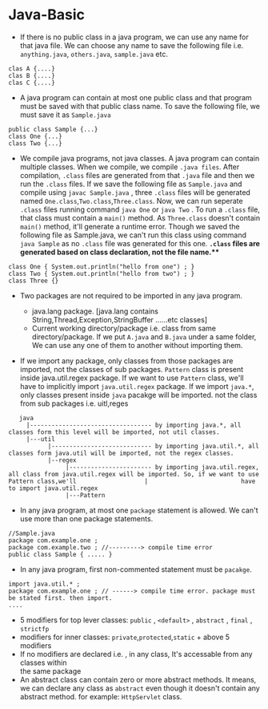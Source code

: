# Java-Basic

* If there is no public class in a java program, we can use any name for that java file. We can choose any name to save the following file i.e. ```anything.java```, ```others.java```, ```sample.java``` etc.
```
clas A {....}
clas B {....}
clas C {....}
```

* A java program can contain at most one public class and that program must be saved with that public class name. To save the following file, we must save it as ```Sample.java```
```
public class Sample {...}
class One {...}
class Two {...}
```

* We compile java programs, not java classes. A java program can contain multiple classes. When we compile, we compile ```.java files```. After compilation, ```.class``` files are generated from that ```.java``` file and then we run the ```.class``` files. If we save the following file as ```Sample.java``` and compile using ```javac Sample.java``` , three ```.class``` files will be generated named ```One.class```,```Two.class```,```Three.class```. Now, we can run seperate ```.class``` files running command ```java One``` or ```java Two``` . To run a ```.class``` file, that class must contain a ```main()``` method. As ```Three.class``` doesn't contain ```main()``` method, it'll generate a runtime error. Though we saved the following file as Sample.java, we can't run this class using command ```java Sample``` as no ```.class``` file was generated for this one. <b> ```.class``` files are generated based on class declaration, not the file name.** </b>
```
class One { System.out.println("hello from one") ; }
class Two { System.out.println("hello from two") ; }
class Three {}
```

* Two packages are not required to be imported in any java program. 
  - java.lang package. [java.lang contains String,Thread,Exception,StringBuffer ......etc classes]
  - Current working directory/package i.e. class from same directory/package. If we put ```A.java``` and ```B.java``` under a same folder, We can use any one of them to another without importing them.

* If we import any package, only classes from those packages are imported, not the classes of sub packages. ```Pattern``` class is present inside java.util.regex package. If we want to use ```Pattern``` class, we'll have to implicitly import ```java.util.regex``` package. If we import ```java.*```, only classes present inside ```java``` pacakge will be imported. not the class from sub packages i.e. uitl,reges
```
   java
     |---------------------------------- by importing java.*, all classes form this level will be imported, not util classes.
     |---util
           |---------------------------- by importing java.util.*, all classes form java.util will be imported, not the regex classes.
           |--regex
                |----------------------- by importing java.util.regex, all class from java.util.regex will be imported. So, if we want to use Pattern class,we'll                   |                          have to import java.util.regex
                |---Pattern
```
* In any java program, at most one ```package``` statement is allowed. We can't use more than one package statements.
```
//Sample.java
package com.example.one ; 
package com.example.two ; //---------> compile time error
public class Sample { ..... }
```

* In any java program, first non-commented statement must be ```pacakge```. 
```
import java.util.* ; 
package com.example.one ; // ------> compile time error. package must be stated first. then import.
....
```

* 5 modifiers for top lever classes: ```public``` , ```<default>``` , ```abstract``` , ```final``` , ```strictfp```
* modifiers for inner classes: ```private```,```protected```,```static``` + above 5 modifiers   
* If no modifiers are declared i.e. <default> ,  in any class, It's accessable from any classes within <br>the same package</br>
* An abstract class can contain zero or more abstract methods. It means, we can declare any class as ```abstract``` even though it doesn't contain any abstract method. for example: ```HttpServlet``` class.

